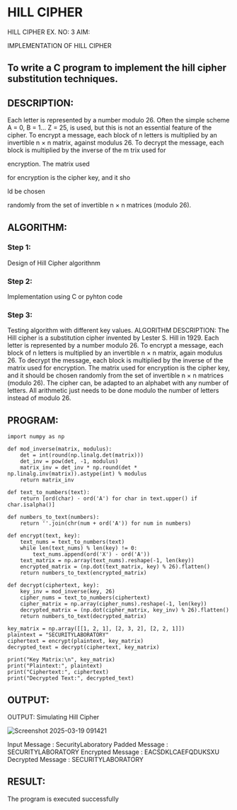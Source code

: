 # HILL CIPHER
HILL CIPHER
EX. NO: 3 AIM:
 

IMPLEMENTATION OF HILL CIPHER
 
## To write a C program to implement the hill cipher substitution techniques.

## DESCRIPTION:

Each letter is represented by a number modulo 26. Often the simple scheme A = 0, B
= 1... Z = 25, is used, but this is not an essential feature of the cipher. To encrypt a message, each block of n letters is  multiplied by an invertible n × n matrix, against modulus 26. To
decrypt the message, each block is multiplied by the inverse of the m trix used for
 
encryption. The matrix used
 
for encryption is the cipher key, and it sho
 
ld be chosen
 
randomly from the set of invertible n × n matrices (modulo 26).


## ALGORITHM:
### Step 1:

Design of Hill Cipher algorithnm 

### Step 2:

Implementation using C or pyhton code

### Step 3:

Testing algorithm with different key values. 
ALGORITHM DESCRIPTION:
The Hill cipher is a substitution cipher invented by Lester S. Hill in 1929. Each letter is represented by a number modulo 26. To encrypt a message, each block of n letters is multiplied by an invertible n × n matrix, again modulus 26.
To decrypt the message, each block is multiplied by the inverse of the matrix used for encryption. The matrix used for encryption is the cipher key, and it should be chosen randomly from the set of invertible n × n matrices (modulo 26).
The cipher can, be adapted to an alphabet with any number of letters. All arithmetic just needs to be done modulo the number of letters instead of modulo 26.


## PROGRAM:

~~~
import numpy as np

def mod_inverse(matrix, modulus):
    det = int(round(np.linalg.det(matrix)))
    det_inv = pow(det, -1, modulus)
    matrix_inv = det_inv * np.round(det * np.linalg.inv(matrix)).astype(int) % modulus
    return matrix_inv

def text_to_numbers(text):
    return [ord(char) - ord('A') for char in text.upper() if char.isalpha()]

def numbers_to_text(numbers):
    return ''.join(chr(num + ord('A')) for num in numbers)

def encrypt(text, key):
    text_nums = text_to_numbers(text)
    while len(text_nums) % len(key) != 0:
        text_nums.append(ord('X') - ord('A'))
    text_matrix = np.array(text_nums).reshape(-1, len(key))
    encrypted_matrix = (np.dot(text_matrix, key) % 26).flatten()
    return numbers_to_text(encrypted_matrix)

def decrypt(ciphertext, key):
    key_inv = mod_inverse(key, 26)
    cipher_nums = text_to_numbers(ciphertext)
    cipher_matrix = np.array(cipher_nums).reshape(-1, len(key))
    decrypted_matrix = (np.dot(cipher_matrix, key_inv) % 26).flatten()
    return numbers_to_text(decrypted_matrix)

key_matrix = np.array([[1, 2, 1], [2, 3, 2], [2, 2, 1]])
plaintext = "SECURITYLABORATORY"
ciphertext = encrypt(plaintext, key_matrix)
decrypted_text = decrypt(ciphertext, key_matrix)

print("Key Matrix:\n", key_matrix)
print("Plaintext:", plaintext)
print("Ciphertext:", ciphertext)
print("Decrypted Text:", decrypted_text)
~~~

## OUTPUT:
OUTPUT:
Simulating Hill Cipher

![Screenshot 2025-03-19 091421](https://github.com/user-attachments/assets/3856fb98-ce30-4d47-bf9b-8e4268488f28)

Input Message : SecurityLaboratory
Padded Message : SECURITYLABORATORY Encrypted Message : EACSDKLCAEFQDUKSXU Decrypted Message : SECURITYLABORATORY

## RESULT:
The program is executed successfully
